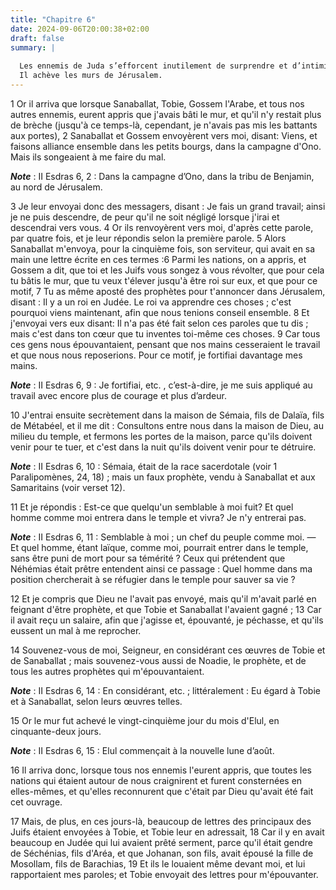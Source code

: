 ```yaml
---
title: "Chapitre 6"
date: 2024-09-06T20:00:38+02:00
draft: false
summary: |
  
  Les ennemis de Juda s’efforcent inutilement de surprendre et d’intimider Néhémias.
  Il achève les murs de Jérusalem.
---
```



1 Or il arriva que lorsque Sanaballat, Tobie, Gossem l'Arabe, et tous nos autres ennemis, eurent appris que j'avais bâti le mur, et qu'il n'y restait plus de brèche (jusqu'à ce temps-là, cependant, je n'avais pas mis les battants aux portes), 2 Sanaballat et Gossem envoyèrent vers moi, disant: Viens, et faisons alliance ensemble dans les petits bourgs, dans la campagne d'Ono. Mais ils songeaient à me faire du mal.

***Note*** :  II Esdras 6, 2 : Dans la campagne d’Ono, dans la tribu de Benjamin, au nord de Jérusalem.

3 Je leur envoyai donc des messagers, disant : Je fais un grand travail; ainsi je ne puis descendre, de peur qu'il ne soit négligé lorsque j'irai et descendrai vers vous. 4 Or ils renvoyèrent vers moi, d'après cette parole, par quatre fois, et je leur répondis selon la première parole. 5 Alors Sanaballat m'envoya, pour la cinquième fois, son serviteur, qui avait en sa main une lettre écrite en ces termes :6 Parmi les nations, on a appris, et Gossem a dit, que toi et les Juifs vous songez à vous révolter, que pour cela tu bâtis le mur, que tu veux t'élever jusqu'à être roi sur eux, et que pour ce motif, 7 Tu as même aposté des prophètes pour t'annoncer dans Jérusalem, disant : Il y a un roi en Judée. Le roi va apprendre ces choses ; c'est pourquoi viens maintenant, afin que nous tenions conseil ensemble. 8 Et j'envoyai vers eux disant: Il n'a pas été fait selon ces paroles que tu dis ; mais c'est dans ton cœur que tu inventes toi-même ces choses. 9 Car tous ces gens nous épouvantaient, pensant que nos mains
cesseraient le travail et que nous nous reposerions. Pour ce motif, je fortifiai davantage mes mains.

***Note*** :  II Esdras 6, 9 : Je fortifiai, etc. , c’est-à-dire, je me suis appliqué au travail avec encore plus de courage et plus d’ardeur.


10 J'entrai ensuite secrètement dans la maison de Sémaia, fils de Dalaïa, fils de Métabéel, et il me dit : Consultons entre nous dans la maison de Dieu, au milieu du temple, et fermons les portes de la maison, parce qu'ils doivent venir pour te tuer, et c'est dans la nuit qu'ils doivent venir pour te détruire.

***Note*** :  II Esdras 6, 10 : Sémaia, était de la race sacerdotale (voir 1 Paralipomènes, 24, 18) ; mais un faux prophète, vendu à Sanaballat et aux Samaritains (voir verset 12).

11 Et je répondis : Est-ce que quelqu'un semblable à moi fuit? Et quel homme comme moi entrera dans le temple et vivra? Je n'y entrerai pas.

***Note*** :  II Esdras 6, 11 : Semblable à moi ; un chef du peuple comme moi. ― Et quel homme, étant laïque, comme moi, pourrait entrer dans le temple, sans être puni de mort pour sa témérité ? Ceux qui prétendent que Néhémias était prêtre entendent ainsi ce passage : Quel homme dans ma position chercherait à se réfugier dans le temple pour sauver sa vie ?

12 Et je compris que Dieu ne l'avait pas envoyé, mais qu'il m'avait parlé en feignant d'être prophète, et que Tobie et Sanaballat l'avaient gagné ; 13 Car il avait reçu un salaire, afin que j'agisse et, épouvanté, je péchasse, et qu'ils eussent un mal à me reprocher.


14 Souvenez-vous de moi, Seigneur, en considérant ces œuvres de Tobie et de Sanaballat ; mais souvenez-vous aussi de Noadie, le prophète, et de tous les autres prophètes qui m'épouvantaient.

***Note*** :  II Esdras 6, 14 : En considérant, etc. ; littéralement : Eu égard à Tobie et à Sanaballat, selon leurs œuvres telles.


15 Or le mur fut achevé le vingt-cinquième jour du mois d'Elul, en cinquante-deux jours.

***Note*** :  II Esdras 6, 15 : Elul commençait à la nouvelle lune d’août.


16 Il arriva donc, lorsque tous nos ennemis l'eurent appris, que toutes les nations qui étaient autour de nous craignirent et furent consternées en elles-mêmes, et qu'elles reconnurent que c'était par Dieu qu'avait été fait cet ouvrage.


17 Mais, de plus, en ces jours-là, beaucoup de lettres des principaux des Juifs étaient envoyées à Tobie, et Tobie leur en adressait, 18 Car il y en avait beaucoup en Judée qui lui avaient prêté serment, parce qu'il était gendre de Séchénias, fils d'Aréa, et que Johanan, son fils, avait épousé la fille de Mosollam, fils de Barachias, 19 Et ils le louaient même devant moi, et lui rapportaient mes paroles; et Tobie envoyait des lettres pour m'épouvanter.


